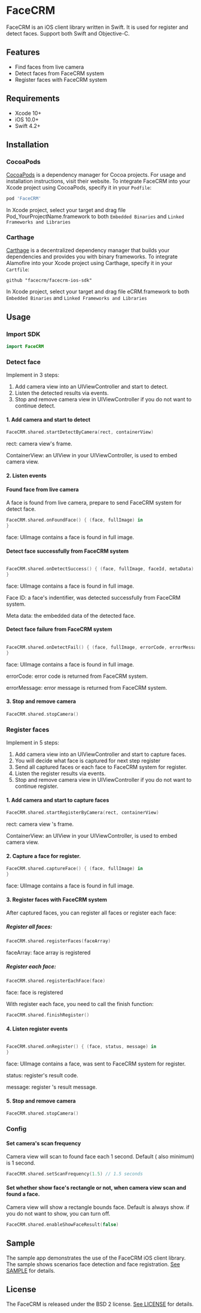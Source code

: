 # FaceCRM

FaceCRM is an iOS client library written in Swift. It is used for register and detect faces. Support both Swift and Objective-C.

## Features
* Find faces from live camera
* Detect faces from FaceCRM system
* Register faces with FaceCRM system

## Requirements
* Xcode 10+
* iOS 10.0+
* Swift 4.2+


## Installation

### CocoaPods

[CocoaPods](https://cocoapods.org) is a dependency manager for Cocoa projects. For usage and installation instructions, visit their website. To integrate FaceCRM into your Xcode project using CocoaPods, specify it in your `Podfile`:

```ruby
pod 'FaceCRM'
```

In Xcode project, select your target and drag file Pod_YourProjectName.framework to both `Embedded Binaries` and `Linked Frameworks and Libraries`

### Carthage

[Carthage](https://github.com/Carthage/Carthage) is a decentralized dependency manager that builds your dependencies and provides you with binary frameworks. To integrate Alamofire into your Xcode project using Carthage, specify it in your `Cartfile`:

```ogdl
github "facecrm/facecrm-ios-sdk"
```

In Xcode project, select your target and drag file eCRM.framework to both `Embedded Binaries` and `Linked Frameworks and Libraries`

## Usage
### Import SDK
```swift
import FaceCRM
```

### Detect face 
Implement in 3 steps:
1. Add camera view into an UIViewController and start to detect.
2. Listen the detected results via events.
3. Stop and remove camera view in UIViewController if you do not want to continue detect.

#### 1. Add camera and start to detect
```swift
FaceCRM.shared.startDetectByCamera(rect, containerView)
```
rect: camera view's frame.

ContainerView: an UIView in your UIViewController, is used to embed camera view.


#### 2. Listen events
#### Found face from live camera
A face is found from live camera, prepare to send FaceCRM system for detect face.
```swift
FaceCRM.shared.onFoundFace() { (face, fullImage) in
}
```
face: UIImage contains a face is found in full image.

#### Detect face successfully from FaceCRM system
```swift

FaceCRM.shared.onDetectSuccess() { (face, fullImage, faceId, metaData) in
}
```
face: UIImage contains a face is found in full image. 

Face ID: a face's indentifier, was detected successfully from FaceCRM system. 

Meta data: the embedded data of the detected face.

#### Detect face failure from FaceCRM system
```swift

FaceCRM.shared.onDetectFail() { (face, fullImage, errorCode, errorMessage) in
}
```
face: UIImage contains a face is found in full image. 

errorCode: error code is returned from FaceCRM system.

errorMessage: error message is returned from FaceCRM system.


#### 3. Stop and remove camera
```swift
FaceCRM.shared.stopCamera()
```

### Register faces
Implement in 5 steps:
1. Add camera view into an UIViewController and start to capture faces.
2. You will decide what face is captured for next step register
3. Send all captured faces or each face to FaceCRM system for register.
2. Listen the register results via events.
3. Stop and remove camera view in UIViewController if you do not want to continue register.

#### 1. Add camera and start to capture faces
```swift
FaceCRM.shared.startRegisterByCamera(rect, containerView)
```
rect: camera view 's frame.

ContainerView: an UIView in your UIViewController, is used to embed camera view.

#### 2. Capture a face for register.
```swift
FaceCRM.shared.captureFace() { (face, fullImage) in
}
```
face: UIImage contains a face is found in full image.

#### 3. Register faces with FaceCRM system
After captured faces, you can register all faces or register each face:

##### Register all faces:
```swift
FaceCRM.shared.registerFaces(faceArray)
```
faceArray: face array is registered

##### Register each face:
```swift
FaceCRM.shared.registerEachFace(face)
```
face: face is registered

With register each face, you need to call the finish function:
```swift
FaceCRM.shared.finishRegister()
```

#### 4. Listen register events
```swift

FaceCRM.shared.onRegister() { (face, status, message) in
}
```

face: UIImage contains a face, was sent to FaceCRM system for register. 

status: register's result code.

message: register 's result message.

#### 5. Stop and remove camera
```swift
FaceCRM.shared.stopCamera()
```

### Config
#### Set camera's scan frequency
Camera view will scan to found face each 1 second. Default ( also minimum) is 1 second.
```swift
FaceCRM.shared.setScanFrequency(1.5) // 1.5 seconds
```

#### Set whether show face's rectangle or not, when camera view scan and found a face.
Camera view will show a rectangle bounds face. Default is always show. if you do not want to show, you can turn off.
```swift
FaceCRM.shared.enableShowFaceResult(false)
```


## Sample

The sample app demonstrates the use of the FaceCRM iOS client library. The sample shows scenarios face detection and face registration. [See SAMPLE](https://github.com/facecrm/facecrm-ios-sample) for details.

## License
The FaceCRM is released under the BSD 2 license. [See LICENSE](https://github.com/facecrm/facecrm-ios-sdk/blob/master/LICENSE) for details.

